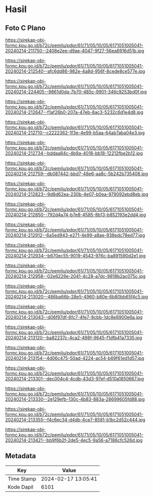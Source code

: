 # Hasil

## Foto C Plano

https://sirekap-obj-formc.kpu.go.id/b72c/pemilu/pdpr/61/71/05/10/05/6171051005041-20240214-211750--2408e2ee-d9ae-4047-9f27-56ea6916d51b.jpg

https://sirekap-obj-formc.kpu.go.id/b72c/pemilu/pdpr/61/71/05/10/05/6171051005041-20240214-212540--afc6dd86-982e-4a8d-956f-8cede8ce577e.jpg

https://sirekap-obj-formc.kpu.go.id/b72c/pemilu/pdpr/61/71/05/10/05/6171051005041-20240214-224405--9861d0da-7b70-485c-9901-346c9253bd0f.jpg

https://sirekap-obj-formc.kpu.go.id/b72c/pemilu/pdpr/61/71/05/10/05/6171051005041-20240214-212647--f1af26b0-207a-47eb-8ac3-5232c6d1e4d8.jpg

https://sirekap-obj-formc.kpu.go.id/b72c/pemilu/pdpr/61/71/05/10/05/6171051005041-20240214-212710--c2222362-1f3e-4e99-b5aa-64ab7aba04e3.jpg

https://sirekap-obj-formc.kpu.go.id/b72c/pemilu/pdpr/61/71/05/10/05/6171051005041-20240214-212734--bddaa84c-4b9a-4018-bb18-12212fbe2b12.jpg

https://sirekap-obj-formc.kpu.go.id/b72c/pemilu/pdpr/61/71/05/10/05/6171051005041-20240214-212759--db087442-bbd7-48e6-aa8c-5b242b735408.jpg

https://sirekap-obj-formc.kpu.go.id/b72c/pemilu/pdpr/61/71/05/10/05/6171051005041-20240214-212823--9d8d62ea-230b-4e07-b0ea-979092ebd8eb.jpg

https://sirekap-obj-formc.kpu.go.id/b72c/pemilu/pdpr/61/71/05/10/05/6171051005041-20240214-212850--792d4a74-b7e8-4585-8b13-b852193e2dd4.jpg

https://sirekap-obj-formc.kpu.go.id/b72c/pemilu/pdpr/61/71/05/10/05/6171051005041-20240214-212912--6a5ed943-e271-4e99-a8ae-938edc78ed77.jpg

https://sirekap-obj-formc.kpu.go.id/b72c/pemilu/pdpr/61/71/05/10/05/6171051005041-20240214-212934--b670ec55-9019-4543-976c-ba891590d2e1.jpg

https://sirekap-obj-formc.kpu.go.id/b72c/pemilu/pdpr/61/71/05/10/05/6171051005041-20240214-212958--02e6226e-2041-4c28-a7dc-9818b2ac075c.jpg

https://sirekap-obj-formc.kpu.go.id/b72c/pemilu/pdpr/61/71/05/10/05/6171051005041-20240214-213020--486ba66b-28e5-4960-b80e-6b80bb65f4c5.jpg

https://sirekap-obj-formc.kpu.go.id/b72c/pemilu/pdpr/61/71/05/10/05/6171051005041-20240214-213043--d06f97df-6fc7-4fe7-8cbb-1dc8e8900e6a.jpg

https://sirekap-obj-formc.kpu.go.id/b72c/pemilu/pdpr/61/71/05/10/05/6171051005041-20240214-213120--ba82237c-4ca2-498f-9645-f1dfb41a7335.jpg

https://sirekap-obj-formc.kpu.go.id/b72c/pemilu/pdpr/61/71/05/10/05/6171051005041-20240214-213154--4d06c475-50ad-4224-ac54-b69f61ed1d57.jpg

https://sirekap-obj-formc.kpu.go.id/b72c/pemilu/pdpr/61/71/05/10/05/6171051005041-20240214-213301--dec004c4-4cdb-43d3-97ef-d510a1850667.jpg

https://sirekap-obj-formc.kpu.go.id/b72c/pemilu/pdpr/61/71/05/10/05/6171051005041-20240214-213330--2e129efb-130c-4b83-883a-28699605fd88.jpg

https://sirekap-obj-formc.kpu.go.id/b72c/pemilu/pdpr/61/71/05/10/05/6171051005041-20240214-213355--f4c6ec34-d4db-4ce7-8581-b1bc2d52c444.jpg

https://sirekap-obj-formc.kpu.go.id/b72c/pemilu/pdpr/61/71/05/10/05/6171051005041-20240214-213421--bb9f6b2f-2de5-4ec5-9a56-a7186cfc526d.jpg


## Metadata

| Key        | Value               |
| ---------- | ------------------- |
| Time Stamp | 2024-02-17 13:05:41 |
| Kode Dapil | 6101                |



